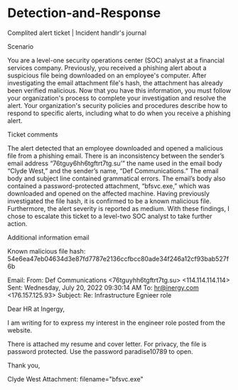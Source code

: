 # Detection-and-Response
Complited alert ticket | Incident handlr's journal


Scenario 

You are a level-one security operations center (SOC) analyst at a financial services company. Previously, you received a phishing alert about a suspicious file being downloaded on an employee's computer. After investigating the email attachment file's hash, the attachment has already been verified malicious. Now that you have this information, you must follow your organization's process to complete your investigation and resolve the alert.
Your organization's security policies and procedures describe how to respond to specific alerts, including what to do when you receive a phishing alert. 

Ticket comments

The alert detected that an employee downloaded and opened a malicious file from a phishing email. There is an inconsistency between the sender’s email address “76tguy6hh6tgftrt7tg.su’” the name used in the email body “Clyde West,” and the sender’s name, “Def Communications.” The email body and subject line contained grammatical errors. The email’s body also contained a password-protected attachment, “bfsvc.exe,” which was downloaded and opened on the affected machine. Having previously investigated the file hash, it is confirmed to be a known malicious file. Furthermore, the alert severity is reported as medium. With these findings, I chose to escalate this ticket to a level-two SOC analyst to take further action.

Additional information email

Known malicious file hash: 54e6ea47eb04634d3e87fd7787e2136ccfbcc80ade34f246a12cf93bab527f6b

Email:
From: Def Communications <76tguyhh6tgftrt7tg.su>  <114.114.114.114>
Sent: Wednesday, July 20, 2022 09:30:14 AM
To: <hr@inergy.com> <176.157.125.93>
Subject: Re: Infrastructure Egnieer role

Dear HR at Ingergy,

I am writing for to express my interest in the engineer role posted from the website.

There is attached my resume and cover letter. For privacy, the file is password protected. Use the password paradise10789 to open. 

Thank you,

Clyde West
Attachment: filename="bfsvc.exe"
